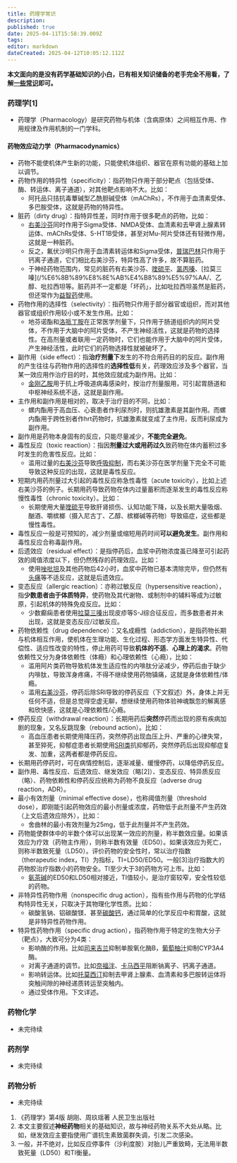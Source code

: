 ```yaml
---
title: 药理学常识
description: 
published: true
date: 2025-04-11T15:58:39.009Z
tags: 
editor: markdown
dateCreated: 2025-04-12T10:05:12.112Z
---
```


**本文面向的是没有药学基础知识的小白，已有相关知识储备的老手完全不用看，了解[一些常识](/%E5%B8%B8%E8%AF%86/)即可。**
### 药理学[1]
- 药理学（Pharmacology）是研究药物与机体（含病原体）之间相互作用、作用规律及作用机制的一门学科。
#### 药物效应动力学（Pharmacodynamics）
- 药物不能使机体产生新的功能，只能使机体组织、器官在原有功能的基础上加以调节。
- 药物作用的特异性（specificity）：指药物只作用于部分靶点（包括受体、酶、转运体、离子通道），对其他靶点影响不大。比如：
  - 阿托品只拮抗毒蕈碱型乙酰胆碱受体（mAChRs），不作用于血清素受体、多巴胺受体，这就是药物的特异性。
- 脏药（dirty drug）：指特异性差，同时作用于很多靶点的药物，比如：
  - [右美沙芬](/DXM/)同时作用于Sigma受体、NMDA受体、血清素和去甲肾上腺素转运体、mAChRs受体、5-HT1B受体，甚至对Mu-阿片受体还有轻微作用，这就是一种脏药。
  - 反之，氟伏沙明只作用于血清素转运体和Sigma受体，[普瑞巴林](/PR80/)只作用于钙离子通道，它们相比右美沙芬，特异性高了许多，故不算脏药。
  - 于神经药物范围内，常见的脏药有右美沙芬、[喹硫平](/QTP/)、[氯丙嗪](/CPZ/)、[拉莫三嗪](/%E6%8B%89%E8%8E%AB%E4%B8%89%E5%97%AA/、乙醇、吡拉西坦等。脏药并不一定都是「坏药」，比如吡拉西坦虽然是脏药，但还常作为[益智药](/00Nootropics/)使用。
- 药物作用的选择性（selectivity）：指药物只作用于部分器官或组织，而对其他器官或组织作用较小或不发生作用。比如：
  - 地芬诺酯和[洛哌丁胺](/%E6%B4%9B%E5%93%8C%E4%B8%81%E8%83%BA/)在正常医学剂量下，只作用于肠道组织内的阿片受体，不作用于大脑中的阿片受体，不产生神经活性，这就是药物的选择性。在高剂量或者联用一定药物时，它们也能作用于大脑中的阿片受体，产生神经活性，此时它们的药物选择性就被破坏了。
- 副作用（side effect）：指**治疗剂量下**发生的不符合用药目的的反应。副作用的产生往往与药物作用的选择性的**选择性低**有关，药理效应涉及多个器官，当某一效应用作治疗目的时，其他效应就成为副作用。比如：
  - [金刚乙胺](/%E9%87%91%E5%88%9A%E4%B9%99%E8%83%BA/)用于抗上呼吸道病毒感染时，按治疗剂量服用，可引起胃肠道和中枢神经系统不适，这就是副作用。
- 主作用和副作用是相对的，取决于治疗目的不同，比如：
  - 螺内酯用于高血压、心衰患者作利尿剂时，则抗雄激素是其副作用。而螺内酯用于跨性别者作hrt药物时，抗雄激素就变成了主作用，反而利尿成为副作用。
- 副作用是药物本身固有的反应，只能尽量减少，**不能完全避免**。
- 毒性反应（toxic reaction）：指因**剂量过大或用药过久**致药物在体内蓄积过多时发生的危害性反应。比如：
  - 滥用过量的[右美沙芬](/DXM/)导致[呼吸抑制](/%E5%91%BC%E5%90%B8%E6%8A%91%E5%88%B6/)，而右美沙芬在医学剂量下完全不可能导致这种反应的出现，这就是毒性反应。
- 短期内用药剂量过大引起的毒性反应称急性毒性（acute toxicity），比如上述右美沙芬的例子。长期用药导致药物在体内过量蓄积而逐渐发生的毒性反应称慢性毒性（chronic toxicity）。比如：
  - 长期使用大量[喹硫平](/QTP/)导致肝肾损伤、认知功能下降，以及长期大量吸烟、酗酒、嚼槟榔（摄入尼古丁、乙醇、槟榔碱等药物）导致癌症，这些都是慢性毒性。
- 毒性反应一般是可预知的，减少剂量或缩短用药时间**可以避免发生**。副作用和毒性反应合称毒副作用。
- 后遗效应（residual effect）：是指停药后，血浆中药物浓度虽已降至可引起药效的阈值浓度以下，但仍然残存的药理效应。比如：
  - 使用[唑吡坦](/%E6%80%9D%E8%AF%BA%E6%80%9D/)及其他药物后42小时，血浆中药物已基本清除完毕，但仍然有[头痛](/report/RP087/)等不适反应，这就是后遗效应。
- 变态反应（allergic reaction）：亦称过敏反应（hypersensitive reaction），指**少数患者由于体质特异**，使药物及其代谢物、或制剂中的辅料等成为过敏原，引起机体的特殊免疫反应。比如：
  - 少数癫痫患者使用[拉莫三嗪](/%E6%8B%89%E8%8E%AB%E4%B8%89%E5%97%AA/)出现皮疹等S-J综合征反应，而多数患者并未出现，这就是变态反应/过敏反应。
- 药物依赖性（drug dependence）：又名成瘾性（addiction），是指药物长期与机体相互作用，使机体在生理功能、生化过程、形态学方面发生特异性、代偿性、适应性改变的特性，停止用药可导致**机体的不适**、**心理上的渴求**。药物依赖性又分为身体依赖性（体瘾）和心理依赖性（心瘾），比如：
  - 滥用阿片类药物导致机体发生适应性的内啡肽分泌减少，停药后由于缺少内啡肽，导致浑身疼痛，不得不继续使用药物镇痛，这就是身体依赖性/体瘾。
  - 滥用[右美沙芬](/DXM/)，停药后除SRI导致的停药反应（下文叙述）外，身体上并无任何不适，但是总觉得空虚无聊，想继续使用药物体验神魂飘忽的解离感和欣快感，这就是心理依赖性/心瘾。
- 停药反应（withdrawal reaction）：长期用药后**突然**停药而出现的原有疾病加剧的现象，又名反跳现象（rebound action）。比如：
  - 高血压患者长期使用降压药，突然停药出现血压上升、严重的心律失常，甚至猝死，抑郁症患者长期使用[SRI类](/DXM/#%E8%A1%80%E6%B8%85%E7%B4%A0%E5%86%8D%E6%91%84%E5%8F%96%E6%8A%91%E5%88%B6%E5%89%82%EF%BC%88SRI%EF%BC%89%E3%80%90%E9%AB%98%E5%8D%B1%E3%80%91)抗抑郁药，突然停药后出现抑郁症复发、加重，这两者都是停药反应。
- 长期用药停药时，可在病情控制后，逐渐减量、缓慢停药，以降低停药反应。
- 副作用、毒性反应、后遗效应、继发效应（略[2]）、变态反应、特异质反应（略）、药物依赖性和停药反应统称为药物不良反应（adverse drug reaction，ADR）。
- 最小有效剂量（minimal effective dose），也称阈值剂量（threshold dose），即刚能引起药物效应的最小剂量或浓度，药物低于此剂量不产生药效（上文后遗效应除外），比如：
  - 舍曲林的最小有效剂量为25mg，低于此剂量并不产生药效。
- 药物能使群体中的半数个体可以出现某一效应的剂量，称半数效应量。如果该效应为疗效（药物主作用），则称半数有效量（ED50）。如果该效应为死亡，则称半数致死量（LD50）。评价药物的安全性时，常以治疗指数（therapeutic index，TI）为指标，TI=LD50/ED50。一般[3]治疗指数大的药物胶治疗指数小的药物安全。TI至少大于3的药物方可上市。比如：
  - [氨茶碱](/%E8%8C%B6%E7%A2%B1%E7%B1%BB%E8%8D%AF%E7%89%A9/#%E6%B0%A8%E8%8C%B6%E7%A2%B1%EF%BC%88Aminophylline%EF%BC%89)的ED50和LD50相对接近，TI值较小，是治疗窗较窄，安全性较低的药物。
- 非特异性药物作用（nonspecific drug action），指有些作用与药物的化学结构特异性无关，只取决于其物理化学性质。比如：
  - 碳酸氢钠、铝碳酸镁、甚至[碳酸钙](/report/RP010/)，通过简单的化学反应中和胃酸，这就是非特异性药物作用。
- 特异性药物作用（specific drug action），指药物作用于特定的生物大分子（靶点），大致可分为4类：
  - 影响酶的作用。比如[司来吉兰](/%E5%8F%B8%E6%9D%A5%E5%90%89%E5%85%B0-%E8%8B%AF%E4%B9%99%E8%83%BA-%E5%AE%89%E9%9D%9E%E4%BB%96%E9%85%AE/)抑制单胺氧化酶B，[葡萄柚汁](/DXM/#CYP3A4%E6%8A%91%E5%88%B6%E5%89%82)抑制CYP3A4酶。
  - 对离子通道的调节。比如[奈福泮](/NFP/)、[卡马西平](/CBZ/)阻断钠离子、钙离子通道。
  - 影响转运体。比如[托莫西汀](/ATX/)抑制去甲肾上腺素、血清素和多巴胺转运体将突触间隙的神经递质转运至突触内。
  - 通过受体作用。下文详述。
### 药物化学
- 未完待续
### 药剂学
- 未完待续
### 药物分析
- 未完待续

1.	《药理学》第4版 胡刚、周玖瑶著 人民卫生出版社
2.	本文主要叙述**神经药物**相关的基础知识，故与神经药物关系不大处从略。比如，继发效应主要指使用广谱抗生素致菌群失调，引发二次感染。
3.	一般，并不绝对，比如反应停事件（沙利度胺）对胎儿严重致畸，无法用半数致死量（LD50）和TI衡量。

